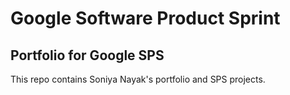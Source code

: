 # Google Software Product Sprint
## Portfolio for Google SPS
This repo contains Soniya Nayak's portfolio and SPS projects.

